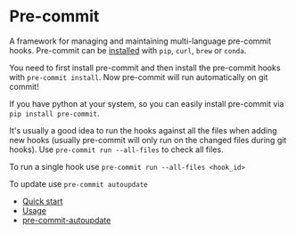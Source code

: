 # Pre-commit

A framework for managing and maintaining multi-language pre-commit hooks.
Pre-commit can be [installed](https://pre-commit.com/#installation) with
`pip`, `curl`, `brew` or `conda`.

You need to first install pre-commit and then install the pre-commit hooks
with `pre-commit install`. Now pre-commit will run automatically on git
commit!

If you have python at your system, so you can easily install pre-commit via `pip install pre-commit`.

It's usually a good idea to run the hooks against all the files when
adding new hooks (usually pre-commit will only run on the changed files
during git hooks). Use `pre-commit run --all-files` to check all files.

To run a single hook use `pre-commit run --all-files <hook_id>`

To update use `pre-commit autoupdate`

* [Quick start](https://pre-commit.com/#quick-start)
* [Usage](https://pre-commit.com/#usage)
* [pre-commit-autoupdate](https://pre-commit.com/#pre-commit-autoupdate)
